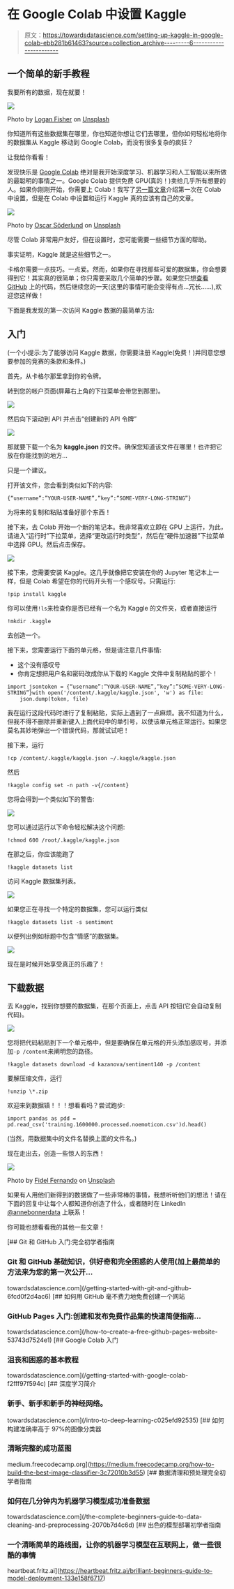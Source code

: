 # 在 Google Colab 中设置 Kaggle

> 原文：<https://towardsdatascience.com/setting-up-kaggle-in-google-colab-ebb281b61463?source=collection_archive---------6----------------------->

## 一个简单的新手教程

我要所有的数据，现在就要！

![](img/55e4fdc49e6b89088285b5c714aa3296.png)

Photo by [Logan Fisher](https://unsplash.com/@loganrfisher?utm_source=medium&utm_medium=referral) on [Unsplash](https://unsplash.com?utm_source=medium&utm_medium=referral)

你知道所有这些数据集在哪里，你也知道你想让它们去哪里，但你如何轻松地将你的数据集从 Kaggle 移动到 Google Colab，而没有很多复杂的疯狂？

让我给你看看！

发现快乐是 [Google Colab](https://colab.research.google.com/) 绝对是我开始深度学习、机器学习和人工智能以来所做的最聪明的事情之一。Google Colab 提供免费 GPU(真的！)卖给几乎所有想要的人。如果你刚刚开始，你需要上 Colab！我写了[另一篇文章](/getting-started-with-google-colab-f2fff97f594c)介绍第一次在 Colab 中设置，但是在 Colab 中设置和运行 Kaggle 真的应该有自己的文章。

![](img/44f8bab13182b3eee593a9371bf47c78.png)

Photo by [Oscar Söderlund](https://unsplash.com/@messisorder?utm_source=medium&utm_medium=referral) on [Unsplash](https://unsplash.com?utm_source=medium&utm_medium=referral)

尽管 Colab 非常用户友好，但在设置时，您可能需要一些细节方面的帮助。

事实证明，Kaggle 就是这些细节之一。

卡格尔需要一点技巧。一点爱。然而，如果你在寻找那些可爱的数据集，你会想要得到它！其实真的很简单；你只需要采取几个简单的步骤。如果您只想[查看 GitHub](https://github.com/bonn0062/colab_kaggle_api) 上的代码，然后继续您的一天(这里的事情可能会变得有点…冗长……),欢迎您这样做！

下面是我发现的第一次访问 Kaggle 数据的最简单方法:

## **入门**

(一个小提示:为了能够访问 Kaggle 数据，你需要注册 Kaggle(免费！)并同意您想要参加的竞赛的条款和条件。)

首先，从卡格尔那里拿到你的令牌。

转到您的帐户页面(屏幕右上角的下拉菜单会带您到那里)。

![](img/f1c4b2b308169e6420504eb76019c1fb.png)

然后向下滚动到 API 并点击“创建新的 API 令牌”

![](img/31044f135e19cfcae3fd5da8a966b7e8.png)

那就要下载一个名为 **kaggle.json** 的文件。确保您知道该文件在哪里！也许把它放在你能找到的地方…

只是一个建议。

打开该文件，您会看到类似如下的内容:

```
{“username”:”YOUR-USER-NAME”,”key”:”SOME-VERY-LONG-STRING”}
```

为将来的复制和粘贴准备好那个东西！

接下来，去 Colab 开始一个新的笔记本。我非常喜欢立即在 GPU 上运行，为此，请进入“运行时”下拉菜单，选择“更改运行时类型”，然后在“硬件加速器”下拉菜单中选择 GPU。然后点击保存。

![](img/494f862d8bc8e6688a843556388b20fe.png)

接下来，您需要安装 Kaggle。这几乎就像把它安装在你的 Jupyter 笔记本上一样，但是 Colab 希望在你的代码开头有一个感叹号。只需运行:

```
!pip install kaggle
```

你可以使用`!ls`来检查你是否已经有一个名为 Kaggle 的文件夹，或者直接运行

```
!mkdir .kaggle
```

去创造一个。

接下来，您需要运行下面的单元格，但是请注意几件事情:

*   这个没有感叹号
*   你肯定想把用户名和密码改成你从下载的 Kaggle 文件中复制粘贴的那个！

```
import jsontoken = {“username”:”YOUR-USER-NAME”,”key”:”SOME-VERY-LONG-STRING”}with open('/content/.kaggle/kaggle.json', 'w') as file:
    json.dump(token, file)
```

我在运行这段代码时进行了复制粘贴，实际上遇到了一点麻烦。我不知道为什么，但我不得不删除并重新键入上面代码中的单引号，以使该单元格正常运行。如果您莫名其妙地弹出一个错误代码，那就试试吧！

接下来，运行

```
!cp /content/.kaggle/kaggle.json ~/.kaggle/kaggle.json
```

然后

```
!kaggle config set -n path -v{/content}
```

您将会得到一个类似如下的警告:

![](img/b7ee6a3f1b55fe0371752b41c68fc614.png)

您可以通过运行以下命令轻松解决这个问题:

```
!chmod 600 /root/.kaggle/kaggle.json
```

在那之后，你应该能跑了

```
!kaggle datasets list
```

访问 Kaggle 数据集列表。

![](img/40c56a0d27611e1845ff5013e11de44a.png)

如果您正在寻找一个特定的数据集，您可以运行类似

```
!kaggle datasets list -s sentiment
```

以便列出例如标题中包含“情感”的数据集。

![](img/36a648ad7cee1314c62d014d7ede3da4.png)

现在是时候开始享受真正的乐趣了！

## **下载数据**

去 Kaggle，找到你想要的数据集，在那个页面上，点击 API 按钮(它会自动复制代码)。

![](img/699491393b169ce0e7b0a4b37a9a96e0.png)

您将把代码粘贴到下一个单元格中，但是要确保在单元格的开头添加感叹号，并添加`-p /content`来阐明您的路径。

```
!kaggle datasets download -d kazanova/sentiment140 -p /content
```

要解压缩文件，运行

```
!unzip \*.zip
```

欢迎来到数据镇！！！想看看吗？尝试跑步:

```
import pandas as pdd = pd.read_csv('training.1600000.processed.noemoticon.csv')d.head()
```

(当然，用数据集中的文件名替换上面的文件名。)

现在走出去，创造一些惊人的东西！

![](img/386941a6fe70348d5c84c09552ee9329.png)

Photo by [Fidel Fernando](https://unsplash.com/@fifernando?utm_source=medium&utm_medium=referral) on [Unsplash](https://unsplash.com?utm_source=medium&utm_medium=referral)

如果有人用他们新得到的数据做了一些非常棒的事情，我想听听他们的想法！请在下面的回复中让每个人都知道你创造了什么，或者随时在 LinkedIn [@annebonnerdata](https://www.linkedin.com/in/annebonnerdata/) 上联系！

你可能也想看看我的其他一些文章！

[](/getting-started-with-git-and-github-6fcd0f2d4ac6) [## Git 和 GitHub 入门:完全初学者指南

### Git 和 GitHub 基础知识，供好奇和完全困惑的人使用(加上最简单的方法来为您的第一次公开…

towardsdatascience.com](/getting-started-with-git-and-github-6fcd0f2d4ac6) [](/how-to-create-a-free-github-pages-website-53743d7524e1) [## 如何用 GitHub 毫不费力地免费创建一个网站

### GitHub Pages 入门:创建和发布免费作品集的快速简便指南…

towardsdatascience.com](/how-to-create-a-free-github-pages-website-53743d7524e1) [](/getting-started-with-google-colab-f2fff97f594c) [## Google Colab 入门

### 沮丧和困惑的基本教程

towardsdatascience.com](/getting-started-with-google-colab-f2fff97f594c) [](/intro-to-deep-learning-c025efd92535) [## 深度学习简介

### 新手、新手和新手的神经网络。

towardsdatascience.com](/intro-to-deep-learning-c025efd92535) [](https://medium.freecodecamp.org/how-to-build-the-best-image-classifier-3c72010b3d55) [## 如何构建准确率高于 97%的图像分类器

### 清晰完整的成功蓝图

medium.freecodecamp.org](https://medium.freecodecamp.org/how-to-build-the-best-image-classifier-3c72010b3d55) [](/the-complete-beginners-guide-to-data-cleaning-and-preprocessing-2070b7d4c6d) [## 数据清理和预处理完全初学者指南

### 如何在几分钟内为机器学习模型成功准备数据

towardsdatascience.com](/the-complete-beginners-guide-to-data-cleaning-and-preprocessing-2070b7d4c6d) [](https://heartbeat.fritz.ai/brilliant-beginners-guide-to-model-deployment-133e158f6717) [## 出色的模型部署初学者指南

### 一个清晰简单的路线图，让你的机器学习模型在互联网上，做一些很酷的事情

heartbeat.fritz.ai](https://heartbeat.fritz.ai/brilliant-beginners-guide-to-model-deployment-133e158f6717)